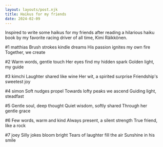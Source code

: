 ```yaml
---
layout: layouts/post.njk
title: Haikus for my friends
date: 2024-02-09
---
```

Inspired to write some haikus for my friends after reading a hilarious haiku book by my favorite racing driver of all time, Kimi Räikkönen.

#1 matthias
Brush strokes kindle dreams
His passion ignites my own fire
Together, we create

#2 
Warm words, gentle touch
Her eyes find my hidden spark
Golden light, my guide

#3 kimchi
Laughter shared like wine
Her wit, a spirited surprise
Friendship's sweetest joy
 
#4 simon
Soft nudges propel
Towards lofty peaks we ascend
Guiding light, steadfast

#5
Gentle soul, deep thought
Quiet wisdom, softly shared
Through her gentle grace

#6
Few words, warm and kind
Always present, a silent strength
True friend, like a rock

#7 joey
Silly jokes bloom bright
Tears of laughter fill the air
Sunshine in his smile